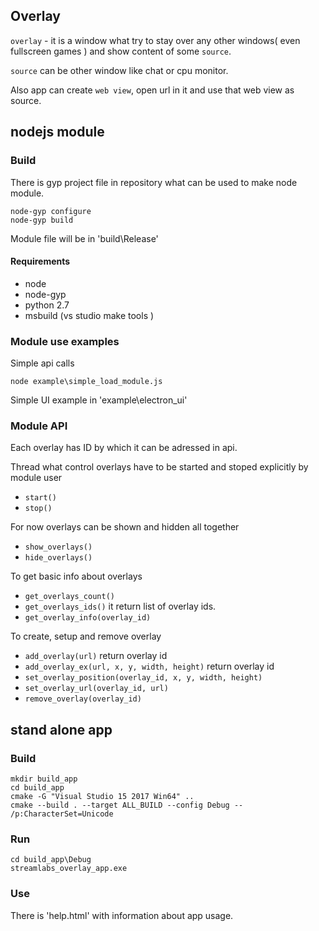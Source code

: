## Overlay
`overlay` - it is a window what try to stay over any other windows( even fullscreen games ) and show content of some `source`. 

`source` can be other window like chat or cpu monitor. 

Also app can create `web view`, open url in it and use that web view as source.

## nodejs module 
### Build 
  There is gyp project file in repository what can be used to make node module. 
```
node-gyp configure 
node-gyp build
```
  Module file will be in 'build\Release\'

#### Requirements
- node
- node-gyp
- python 2.7
- msbuild (vs studio make tools )

### Module use examples
  Simple api calls 
```
node example\simple_load_module.js
```
  Simple UI example in 'example\electron_ui'

### Module API
Each overlay has ID by which it can be adressed in api.

Thread what control overlays have to be started and stoped explicitly by module user
- `start()` 
- `stop()`

For now overlays can be shown and hidden all together
- `show_overlays()`
- `hide_overlays()`

To get basic info about overlays 
- `get_overlays_count()`
- `get_overlays_ids()` it return list of overlay ids. 
- `get_overlay_info(overlay_id)`

To create, setup and remove overlay
- `add_overlay(url)` return overlay id 
- `add_overlay_ex(url, x, y, width, height)` return overlay id 
- `set_overlay_position(overlay_id, x, y, width, height)`
- `set_overlay_url(overlay_id, url)`
- `remove_overlay(overlay_id)`

## stand alone app 
### Build 
```
mkdir build_app
cd build_app
cmake -G "Visual Studio 15 2017 Win64" ..
cmake --build . --target ALL_BUILD --config Debug -- /p:CharacterSet=Unicode
```

### Run
```
cd build_app\Debug
streamlabs_overlay_app.exe
```

### Use 
  There is 'help.html' with information about app usage. 
